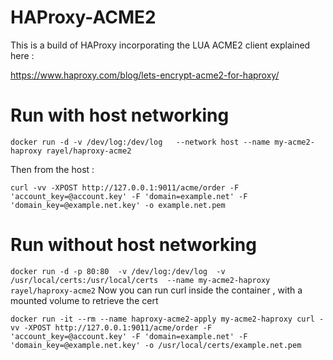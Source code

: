 # HAProxy-ACME2

This is a build of HAProxy incorporating the LUA ACME2 client explained here :

https://www.haproxy.com/blog/lets-encrypt-acme2-for-haproxy/

# Run with host networking

``
docker run -d -v /dev/log:/dev/log   --network host --name my-acme2-haproxy rayel/haproxy-acme2
``

Then from the host :

``
curl -vv -XPOST http://127.0.0.1:9011/acme/order -F 'account_key=@account.key' -F 'domain=example.net' -F 'domain_key=@example.net.key' -o example.net.pem
``

# Run without host networking

``
docker run -d -p 80:80  -v /dev/log:/dev/log  -v /usr/local/certs:/usr/local/certs  --name my-acme2-haproxy rayel/haproxy-acme2
``
Now you can run curl inside the container , with a mounted volume to retrieve the cert

``
docker run -it --rm --name haproxy-acme2-apply my-acme2-haproxy curl -vv -XPOST http://127.0.0.1:9011/acme/order -F 'account_key=@account.key' -F 'domain=example.net' -F 'domain_key=@example.net.key' -o /usr/local/certs/example.net.pem
``


